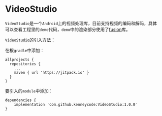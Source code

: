 # VideoStudio

`VideoStudio`是一个`Android`上的视频处理库，目前支持视频的编码和解码，具体可以查看工程里的`demo`代码，`demo`中的渲染部分使用了[fusion](https://github.com/kenneycode/fusion)库。


`VideoStudio`的引入方法：

在根`gradle`中添加：

```
allprojects {
  repositories {
    ...
    maven { url 'https://jitpack.io' }
  }
}
```

要引入的`module`中添加：

```
dependencies {
	implementation 'com.github.kenneycode:VideoStudio:1.0.0'
}
```

